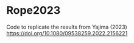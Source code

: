 # Rope2023
Code to replicate the results from Yajima (2023) https://doi.org/10.1080/09538259.2022.2156221
